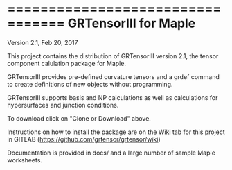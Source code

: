 =================================
GRTensorIII for Maple
=================================
Version 2.1, Feb 20, 2017

This project contains the distribution of GRTensorIII 
version 2.1, the tensor component calulation package for Maple.

GRTensorIII provides pre-defined curvature tensors and a
grdef command to create definitions of new objects without
programming. 

GRTensorIII supports basis and NP calculations as well as
calculations for hypersurfaces and junction conditions. 

To download click on "Clone or Download" above. 

Instructions on how to install the package are
on the Wiki tab for this project in GITLAB 
(https://github.com/grtensor/grtensor/wiki)

Documentation is provided in docs/ and a large number
of sample Maple worksheets.

